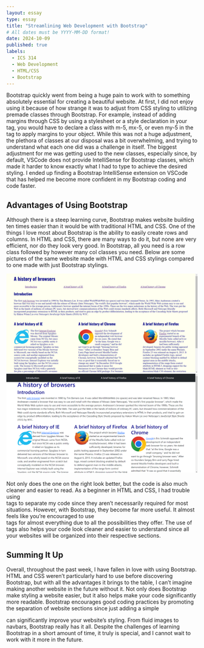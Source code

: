 ```yaml
---
layout: essay
type: essay
title: "Streamlining Web Development with Bootstrap"
# All dates must be YYYY-MM-DD format!
date: 2024-10-09
published: true
labels:
  - ICS 314
  - Web Development
  - HTML/CSS
  - Bootstrap
---
```

Bootstrap quickly went from being a huge pain to work with to something absolutely essential for creating a beautiful website. At first, I did not enjoy using it because of how strange it was to adjust from CSS styling to utilizing premade classes through Bootstrap. For example, instead of adding margins through CSS by using a stylesheet or a style declaration in your tag, you would have to declare a class with m-5, mx-5, or even my-5 in the tag to apply margins to your object. While this was not a huge adjustment, the plethora of classes at our disposal was a bit overwhelming, and trying to understand what each one did was a challenge in itself.
The biggest adjustment for me was getting used to the new classes, especially since, by default, VSCode does not provide IntelliSense for Bootstrap classes, which made it harder to know exactly what I had to type to achieve the desired styling. I ended up finding a Bootstrap IntelliSense extension on VSCode that has helped me become more confident in my Bootstrap coding and code faster. 

## Advantages of Using Bootstrap

Although there is a steep learning curve, Bootstrap makes website building ten times easier than it would be with traditional HTML and CSS. One of the things I love most about Bootstrap is the ability to easily create rows and columns. In HTML and CSS, there are many ways to do it, but none are very efficient, nor do they look very good. In Bootstrap, all you need is a row class followed by however many col classes you need. Below are some pictures of the same website made with HTML and CSS stylings compared to one made with just Bootstrap stylings.
<br>
<div class="row">
  <div class="col">
    <img class="img-fluid" src="../img/browsers1.png">
  </div>
  <div class="col">
    <img class="img-fluid" src="../img/browsers2.png">
  </div>
</div>
<br>
Not only does the one on the right look better, but the code is also much cleaner and easier to read. As a beginner in HTML and CSS, I had trouble using <div> tags to separate my code since they aren’t necessarily required for most situations. However, with Bootstrap, they become far more useful. It almost feels like you’re encouraged to use <div> tags for almost everything due to all the possibilities they offer. The use of <div> tags also helps your code look cleaner and easier to understand since all your websites will be organized into their respective sections.

## Summing It Up

Overall, throughout the past week, I have fallen in love with using Bootstrap. HTML and CSS weren’t particularly hard to use before discovering Bootstrap, but with all the advantages it brings to the table, I can’t imagine making another website in the future without it. Not only does Bootstrap make styling a website easier, but it also helps make your code significantly more readable. Bootstrap encourages good coding practices by promoting the separation of website sections since just adding a simple <div class="container"> can significantly improve your website’s styling. From fluid images to navbars, Bootstrap really has it all. Despite the challenges of learning Bootstrap in a short amount of time, it truly is special, and I cannot wait to work with it more in the future.
